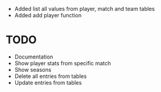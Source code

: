 - Added list all values from player, match and team tables
- Added add player function
# TODO
- Documentation
- Show player stats from specific match
- Show seasons
- Delete all entries from tables
- Update entries from tables

